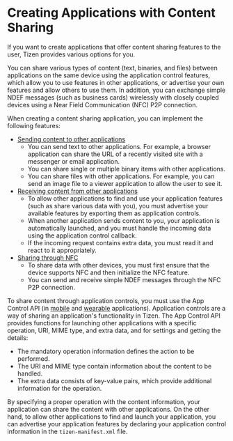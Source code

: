 # Creating Applications with Content Sharing

If you want to create applications that offer content sharing features
to the user, Tizen provides various options for you.

You can share various types of content (text, binaries, and files)
between applications on the same device using the application control
features, which allow you to use features in other applications, or
advertise your own features and allow others to use them. In addition,
you can exchange simple NDEF messages (such as business cards)
wirelessly with closely coupled devices using a Near Field Communication
(NFC) P2P connection.

When creating a content sharing application, you can implement the
following features:

-   [Sending content to other applications](app-contentshare-send-n.md)
    -   You can send text to other applications. For example, a browser
        application can share the URL of a recently visited site with a
        messenger or email application.
    -   You can share single or multiple binary items with
        other applications.
    -   You can share files with other applications. For example, you
        can send an image file to a viewer application to allow the user
        to see it.
-   [Receiving content from other
    applications](app-contentshare-receive-n.md)
    -   To allow other applications to find and use your application
        features (such as share various data with you), you must
        advertise your available features by exporting them as
        application controls.
    -   When another application sends content to you, your application
        is automatically launched, and you must handle the incoming data
        using the application control callback.
    -   If the incoming request contains extra data, you must read it
        and react to it appropriately.
-   [Sharing through NFC](app-contentshare-nfc-n.md)
    -   To share data with other devices, you must first ensure that the
        device supports NFC and then initialize the NFC feature.
    -   You can send and receive simple NDEF messages through the NFC
        P2P connection.

To share content through application controls, you must use the App
Control API (in
[mobile](../../../../org.tizen.native.mobile.apireference/group__CAPI__APP__CONTROL__MODULE.html)
and
[wearable](../../../../org.tizen.native.wearable.apireference/group__CAPI__APP__CONTROL__MODULE.html)
applications). Application controls are a way of sharing an
application's functionality in Tizen. The App Control API provides
functions for launching other applications with a specific operation,
URI, MIME type, and extra data, and for settings and getting the
details:

-   The mandatory operation information defines the action to
    be performed.
-   The URI and MIME type contain information about the content to
    be handled.
-   The extra data consists of key-value pairs, which provide additional
    information for the operation.

By specifying a proper operation with the content information, your
application can share the content with other applications. On the other
hand, to allow other applications to find and launch your application,
you can advertise your application features by declaring your
application control information in the `tizen-manifest.xml` file.
